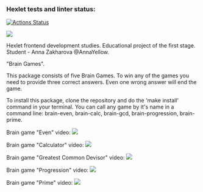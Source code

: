 ### Hexlet tests and linter status:
[![Actions Status](https://github.com/AnnaYellow/frontend-project-lvl1/workflows/hexlet-check/badge.svg)](https://github.com/AnnaYellow/frontend-project-lvl1/actions)

<a href="https://codeclimate.com/github/AnnaYellow/frontend-project-lvl1/maintainability"><img src="https://api.codeclimate.com/v1/badges/16e0fff382180952591d/maintainability" /></a>

Hexlet frontend development studies.
Educational project of the first stage.
Student - Anna Zakharova @AnnaYellow.

"Brain Games".

This package consists of five Brain Games. To win any of the games you need to provide three correct answers. Even one wrong answer will end the game.

To install this package, clone the repository and do the 'make install' command in your terminal. You can call any game by it's name in a command line: brain-even, brain-calc, brain-gcd, brain-progression, brain-prime.

Brain game "Even" video: <a href="https://asciinema.org/a/516431" target="_blank"><img src="https://asciinema.org/a/516431.svg" /></a>

Brain game "Calculator" video: <a href="https://asciinema.org/a/517145" target="_blank"><img src="https://asciinema.org/a/517145.svg" /></a>

Brain game "Greatest Common Devisor" video: <a href="https://asciinema.org/a/517583" target="_blank"><img src="https://asciinema.org/a/517583.svg" /></a>

Brain game "Progression" video: <a href="https://asciinema.org/a/517804" target="_blank"><img src="https://asciinema.org/a/517804.svg" /></a>

Brain game "Prime" video: <a href="https://asciinema.org/a/517912" target="_blank"><img src="https://asciinema.org/a/517912.svg" /></a>